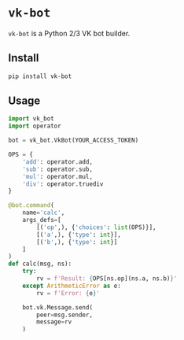 # `vk-bot`

`vk-bot` is a Python 2/3 VK bot builder. 


## Install

```bash
pip install vk-bot
```

## Usage

```python
import vk_bot
import operator

bot = vk_bot.VkBot(YOUR_ACCESS_TOKEN)

OPS = {
    'add': operator.add,
    'sub': operator.sub,
    'mul': operator.mul,
    'div': operator.truediv
}

@bot.command(
    name='calc',
    args_defs=[
        [('op',), {'choices': list(OPS)}],
        [('a',), {'type': int}],
        [('b',), {'type': int}]
    ]
)
def calc(msg, ns):
    try:
        rv = f'Result: {OPS[ns.op](ns.a, ns.b)}'
    except ArithmeticError as e:
        rv = f'Error: {e}'

    bot.vk.Message.send(
        peer=msg.sender,
        message=rv
    )
```
